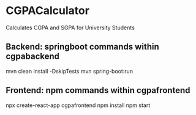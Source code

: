 # CGPACalculator 
Calculates CGPA and SGPA for University Students  

## Backend: springboot commands within cgpabackend 
mvn clean install -DskipTests 
mvn spring-boot:run

## Frontend: npm commands within cgpafrontend
npx create-react-app cgpafrontend
npm install
npm start
